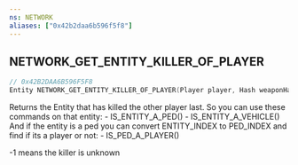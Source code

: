 ```yaml
---
ns: NETWORK
aliases: ["0x42b2daa6b596f5f8"]
---
```

## NETWORK_GET_ENTITY_KILLER_OF_PLAYER

```c
// 0x42B2DAA6B596F5F8
Entity NETWORK_GET_ENTITY_KILLER_OF_PLAYER(Player player, Hash weaponHash);
```

Returns the Entity that has killed the other player last.
So you can use these commands on that entity: - IS_ENTITY_A_PED() - IS_ENTITY_A_VEHICLE() And if the entity is a ped you can convert ENTITY_INDEX to PED_INDEX and find if its a player or not: - IS_PED_A_PLAYER()

-1 means the killer is unknown

